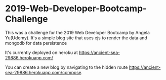 # 2019-Web-Developer-Bootcamp-Challenge

This was a challenge for the 2019 Web Developer Bootcamp by Angela Yu(Udemy). It's a simple blog site that uses ejs to 
render the data and mongodb for data persistence

It's currently deployed on heroku at https://ancient-sea-29886.herokuapp.com/

You can create a new blog by navigating to the hidden route https://ancient-sea-29886.herokuapp.com/compose. 
